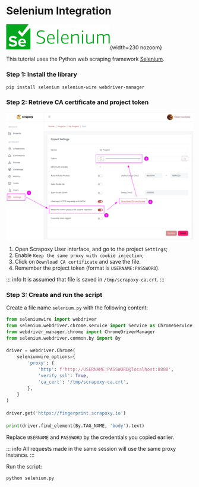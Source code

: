 # Selenium Integration

![Selenium](selenium.svg){width=230 nozoom}

This tutorial uses the Python web scraping framework [Selenium](https://www.seleniumhq.org/).


### Step 1: Install the library

```shell
pip install selenium selenium-wire webdriver-manager
```


### Step 2: Retrieve CA certificate and project token

![Certificate](../certificate_sticky.png)

1. Open Scrapoxy User interface, and go to the project `Settings`;
2. Enable `Keep the same proxy with cookie injection`;
3. Click on `Download CA certificate` and save the file.
4. Remember the project token (format is `USERNAME:PASSWORD`).

::: info
It is assumed that file is saved in `/tmp/scrapoxy-ca.crt`.
:::


### Step 3: Create and run the script

Create a file name `selenium.py` with the following content:

```python
from seleniumwire import webdriver
from selenium.webdriver.chrome.service import Service as ChromeService
from webdriver_manager.chrome import ChromeDriverManager
from selenium.webdriver.common.by import By

driver = webdriver.Chrome(
    seleniumwire_options={
        'proxy': {
            'http': f'http://USERNAME:PASSWORD@localhost:8888',
            'verify_ssl': True,
            'ca_cert': '/tmp/scrapoxy-ca.crt',
        },
    }
)

driver.get('https://fingerprint.scrapoxy.io')

print(driver.find_element(By.TAG_NAME, 'body').text)
```

Replace `USERNAME` and `PASSWORD` by the credentials you copied earlier.

::: info
All requests made in the same session will use the same proxy instance.
:::

Run the script:

```shell
python selenium.py
```
